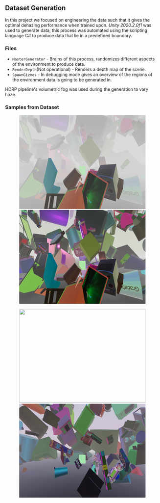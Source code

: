 ## Dataset Generation


In this project we focused on engineering the data such that it gives the optimal dehazing performance when trained upon. *Unity 2020.2.0f1* was used to generate data, this process was automated using the scripting language C# to produce data that lie in a predefined boundary. 

### Files

*  `MasterGenerator` - Brains of this process, randomizes different aspects of the environment to produce data.
*  `RenderDepth`(Not operational) - Renders a depth map of the scene.
*  `SpawnGizmos` - In debugging mode gives an overview of the regions of the environment data is going to be generated in.

HDRP pipeline's volumetric fog was used during the generation to vary haze.

### Samples from Dataset
<p align='center'>
<img src="figs/28_0_0.png" height="306px" width='413px'> 
<img src='figs/28.png' height="306px" width='413px' >

</div>

<p align='center'>
<img src='figs/59_0_0.jpg' height="306px" width='413px'> 
<img src='figs/59.png' height="306px" width='413px' >

</div>
